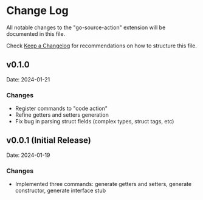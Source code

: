 # Change Log

All notable changes to the "go-source-action" extension will be documented in this file.

Check [Keep a Changelog](http://keepachangelog.com/) for recommendations on how to structure this file.

v0.1.0
---
Date: 2024-01-21
### Changes
* Register commands to "code action"
* Refine getters and setters generation
* Fix bug in parsing struct fields (complex types, struct tags, etc)

v0.0.1 (Initial Release)
---
Date: 2024-01-19
### Changes
* Implemented three commands: generate getters and setters, generate constructor, generate interface stub